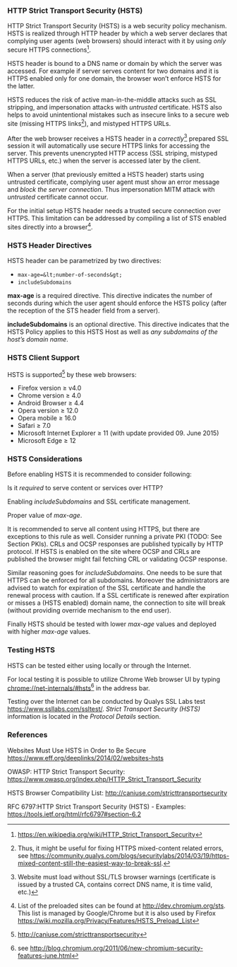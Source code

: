 ### HTTP Strict Transport Security (HSTS)

HTTP Strict Transport Security (HSTS) is a web security policy
mechanism. HSTS is realized through HTTP header by which a web server
declares that complying user agents (web browsers) should interact with
it by using *only* secure HTTPS connections[^wp-hsts].

HSTS header is bound to a DNS name or domain by which the server was
accessed. For example if server serves content for two domains and it is
HTTPS enabled only for one domain, the browser won’t enforce HSTS for
the latter.

HSTS reduces the risk of active man-in-the-middle attacks such as SSL
stripping, and impersonation attacks with *untrusted* certificate. HSTS
also helps to avoid unintentional mistakes such as insecure links to a
secure web site (missing HTTPS links[^qualys-mixed]), and mistyped HTTPS URLs.

After the web browser receives a HSTS header in a *correctly*[^website-load]
prepared SSL session it will automatically use secure HTTPS links for
accessing the server. This prevents unencrypted HTTP access (SSL
striping, mistyped HTTPS URLs, etc.) when the server is accessed later
by the client.

When a server (that previously emitted a HSTS header) starts using
untrusted certificate, complying user agent must show an error message
and *block the server connection*. Thus impersonation MITM attack with
*untrusted* certificate cannot occur.

For the initial setup HSTS header needs a trusted secure connection over
HTTPS. This limitation can be addressed by compiling a list of STS
enabled sites directly into a browser[^sts-preloaded].

### HSTS Header Directives

HSTS header can be parametrized by two directives:

  * `max-age=&lt;number-of-seconds&gt;`
  * `includeSubdomains`

**max-age** is a required directive. This directive indicates the number
of seconds during which the user agent should enforce the HSTS policy
(after the reception of the STS header field from a server).

**includeSubdomains** is an optional directive. This directive indicates
that the HSTS Policy applies to this HSTS Host as well as *any
subdomains of the host’s domain name*.

### HSTS Client Support

HSTS is supported[^caniuse-sts] by these web browsers:

  * Firefox version &ge; v4.0
  * Chrome version &ge; 4.0
  * Android Browser &ge; 4.4
  * Opera version &ge; 12.0
  * Opera mobile &ge; 16.0
  * Safari &ge; 7.0
  * Microsoft Internet Explorer &ge; 11 (with update provided 09. June 2015)
  * Microsoft Edge &ge; 12

### HSTS Considerations

Before enabling HSTS it is recommended to consider following:

Is it *required* to serve content or services over HTTP?

Enabling *includeSubdomains* and SSL certificate management.

Proper value of *max-age*.

It is recommended to serve all content using HTTPS, but there are
exceptions to this rule as well. Consider running a private PKI (TODO: See Section PKIs).
CRLs and OCSP responses are published typically by HTTP protocol. If
HSTS is enabled on the site where OCSP and CRLs are published the
browser might fail fetching CRL or validating OCSP response.

Similar reasoning goes for *includeSubdomains*. One needs to be sure
that HTTPS can be enforced for all subdomains. Moreover the
administrators are advised to watch for expiration of the SSL
certificate and handle the renewal process with caution. If a SSL
certificate is renewed after expiration or misses a (HSTS enabled)
domain name, the connection to site will break (without providing
override mechanism to the end user).

Finally HSTS should be tested with lower *max-age* values and deployed
with higher *max-age* values.

### Testing HSTS

HSTS can be tested either using locally or through the Internet.

For local testing it is possible to utilize Chrome Web browser UI by
typing <chrome://net-internals/#hsts>[^chromium-blog] in the address bar.

Testing over the Internet can be conducted by Qualys SSL Labs test
<https://www.ssllabs.com/ssltest/>. *Strict Transport Security (HSTS)*
information is located in the *Protocol Details* section.

### References

Websites Must Use HSTS in Order to Be Secure
<https://www.eff.org/deeplinks/2014/02/websites-hsts>

OWASP: HTTP Strict Transport Security:
<https://www.owasp.org/index.php/HTTP_Strict_Transport_Security>

HSTS Browser Compatibility List:
<http://caniuse.com/stricttransportsecurity>

RFC 6797:HTTP Strict Transport Security (HSTS) - Examples:
<https://tools.ietf.org/html/rfc6797#section-6.2>

[^wp-hsts]: <https://en.wikipedia.org/wiki/HTTP_Strict_Transport_Security>

[^qualys-mixed]: Thus, it might be useful for fixing HTTPS mixed-content related
    errors, see
    <https://community.qualys.com/blogs/securitylabs/2014/03/19/https-mixed-content-still-the-easiest-way-to-break-ssl>.

[^website-load]: Website must load without SSL/TLS browser warnings (certificate is
    issued by a trusted CA, contains correct DNS name, it is time valid,
    etc.)

[^sts-preloaded]: List of the preloaded sites can be found at
    <http://dev.chromium.org/sts>. This list is managed by Google/Chrome
    but it is also used by Firefox
    <https://wiki.mozilla.org/Privacy/Features/HSTS_Preload_List>

[^caniuse-sts]: <http://caniuse.com/stricttransportsecurity>

[^chromium-blog]: see
    <http://blog.chromium.org/2011/06/new-chromium-security-features-june.html>
